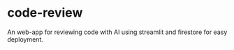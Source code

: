 # code-review
An web-app for reviewing code with AI using streamlit and firestore for easy deployment.
